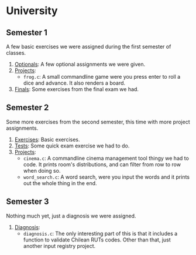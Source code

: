 # University
## Semester 1

A few basic exercises we were assigned during the first semester of classes.
  
  1. [Optionals](https://github.com/BGMP/University/tree/master/semester1/optionals): A few optional assignments we were given.
  2. [Projects](https://github.com/BGMP/University/tree/master/semester1/projects):
      * `frog.c`: A small commandline game were you press enter to roll a dice and advance. It also renders a board.
  3. [Finals](https://github.com/BGMP/University/tree/master/semester1/finals): Some exercises from the final exam we had.
  
## Semester 2

Some more exercises from the second semester, this time with more project assignments.

  1. [Exercises](https://github.com/BGMP/University/tree/master/semester2/exercises): Basic exercises.
  2. [Tests](https://github.com/BGMP/University/tree/master/semester2/tests): Some quick exam exercise we had to do.
  3. [Projects](https://github.com/BGMP/University/tree/master/semester2/projects):
       * `cinema.c`: A commandline cinema management tool thingy we had to code. It prints room's distributions, and
       can filter from row to row when doing so.
       * `word_search.c`: A word search, were you input the words and it prints out the whole thing in the end.
  
## Semester 3

Nothing much yet, just a diagnosis we were assigned.
    
   1. [Diagnosis](https://github.com/BGMP/University/tree/master/semester3/diagnosis):
       * `diagnosis.c`: The only interesting part of this is that it includes a function to validate Chilean RUTs codes.
       Other than that, just another input registry project.
